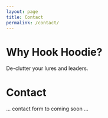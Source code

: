 ```yaml
---
layout: page
title: Contact
permalink: /contact/
---
```


# Why Hook Hoodie?

De-clutter your lures and leaders.

# Contact

... contact form to coming soon ...